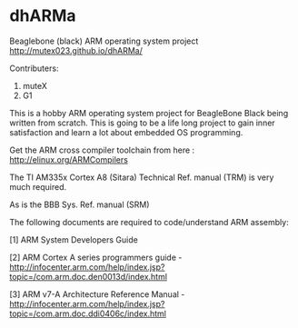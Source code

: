 # dhARMa
Beaglebone (black) ARM operating system project
http://mutex023.github.io/dhARMa/

Contributers:
  1. muteX
  2. G1

This is a hobby ARM operating system project for BeagleBone Black
being written from scratch. This is going to be a life long
project to gain inner satisfaction and learn a lot about embedded OS programming.

Get the ARM cross compiler toolchain from here : http://elinux.org/ARMCompilers

The TI AM335x Cortex A8 (Sitara) Technical Ref. manual (TRM) is very much required.

As is the BBB Sys. Ref. manual (SRM)

The following documents are required to code/understand ARM assembly:

[1] ARM System Developers Guide

[2] ARM Cortex A series programmers guide - http://infocenter.arm.com/help/index.jsp?topic=/com.arm.doc.den0013d/index.html

[3] ARM v7-A Architecture Reference Manual - http://infocenter.arm.com/help/index.jsp?topic=/com.arm.doc.ddi0406c/index.html
